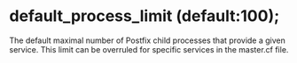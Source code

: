 # default_process_limit (default:100); 


The default maximal number of Postfix child processes that provide
a given service. This limit can be overruled for specific services
in the master.cf file.



